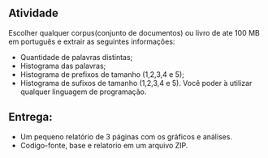 ## Atividade
Escolher qualquer corpus(conjunto de documentos) ou livro de ate 100 MB em português e extrair as seguintes informações:
- Quantidade de palavras distintas;
- Histograma das palavras;
- Histograma de prefixos de tamanho (1,2,3,4 e 5);
- Histograma de sufixos de tamanho (1,2,3,4 e 5). Você poder ́a utilizar qualquer linguagem de programação.

## Entrega:
- Um pequeno relatório de 3 páginas com os gráficos e análises.
- Codigo-fonte, base e relatorio em um arquivo ZIP.
